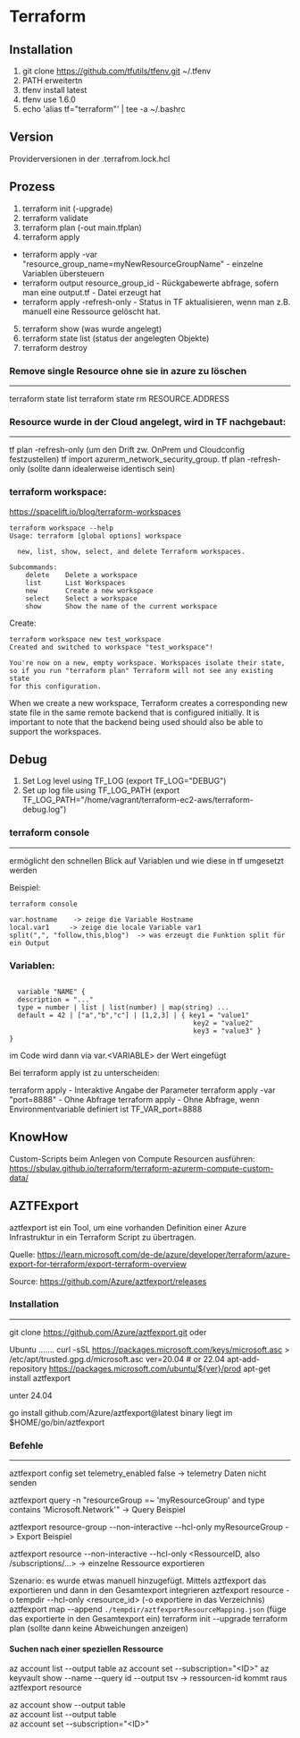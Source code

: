 # Terraform

## Installation


1. git clone https://github.com/tfutils/tfenv.git ~/.tfenv
2. PATH erweitertn
3. tfenv install latest
4. tfenv use 1.6.0
5. echo 'alias tf="terraform"' | tee -a ~/.bashrc
 


## Version

Providerversionen in der .terrafrom.lock.hcl


## Prozess

1. terraform init (-upgrade)
2. terraform validate
3. terraform plan (-out main.tfplan)
4. terraform apply
   
  * terraform apply -var "resource_group_name=myNewResourceGroupName"   - einzelne Variablen übersteuern
  * terraform output resource_group_id  - Rückgabewerte abfrage, sofern man eine output.tf - Datei erzeugt hat
  * terraform apply -refresh-only       - Status in TF aktualisieren, wenn man z.B. manuell eine Ressource gelöscht hat. 

5. terraform show (was wurde angelegt)
6. terraform state list (status der angelegten Objekte)
7. terraform destroy

### Remove single Resource ohne sie in azure zu löschen
---------------------------------------------------------
terraform state list
terraform state rm RESOURCE.ADDRESS

### Resource wurde in der Cloud angelegt, wird in TF nachgebaut:
---------------------------------------------------------------
tf plan -refresh-only   (um den Drift zw. OnPrem und Cloudconfig festzustellen)
tf import azurerm_network_security_group.<SG-NAME> <ID>
tf plan -refresh-only   (sollte dann idealerweise identisch sein)


### terraform workspace:

https://spacelift.io/blog/terraform-workspaces

```
terraform workspace --help
Usage: terraform [global options] workspace

  new, list, show, select, and delete Terraform workspaces.

Subcommands:
    delete    Delete a workspace
    list      List Workspaces
    new       Create a new workspace
    select    Select a workspace
    show      Show the name of the current workspace
```

Create: 

```
terraform workspace new test_workspace
Created and switched to workspace "test_workspace"!

You're now on a new, empty workspace. Workspaces isolate their state,
so if you run "terraform plan" Terraform will not see any existing state
for this configuration.
``` 
When we create a new workspace, Terraform creates a corresponding new state file in the same remote backend that is configured initially. It is important to note that the backend being used should also be able to support the workspaces.




## Debug


1. Set Log level using TF_LOG (export TF_LOG="DEBUG")
2. Set up log file using TF_LOG_PATH (export TF_LOG_PATH="/home/vagrant/terraform-ec2-aws/terraform-debug.log")

### terraform console
------------------
ermöglicht den schnellen Blick auf Variablen und wie diese in tf umgesetzt werden

Beispiel: 

```
terraform console

var.hostname    -> zeige die Variable Hostname
local.var1     -> zeige die locale Variable var1
split(",", "follow,this,blog")  -> was erzeugt die Funktion split für ein Output
```


### Variablen:


```

  variable "NAME" {
  description = "..."
  type = number | list | list(number) | map(string) ...
  default = 42 | ["a","b","c"] | [1,2,3] | { key1 = "value1"
                                              key2 = "value2"
                                              key3 = "value3" }
}
```

im Code wird dann via var.\<VARIABLE\> der Wert eingefügt


Bei terraform apply ist zu unterscheiden: 

  terraform apply   - Interaktive Angabe der Parameter 
  terraform apply -var "port=8888"   - Ohne Abfrage
  terraform apply   - Ohne Abfrage, wenn Environmentvariable definiert ist TF_VAR_port=8888

## KnowHow

Custom-Scripts beim Anlegen von Compute Resourcen ausführen: https://sbulav.github.io/terraform/terraform-azurerm-compute-custom-data/



## AZTFExport


aztfexport ist ein Tool, um eine vorhanden Definition einer Azure Infrastruktur in ein Terraform Script zu übertragen. 

Quelle: https://learn.microsoft.com/de-de/azure/developer/terraform/azure-export-for-terraform/export-terraform-overview

Source: https://github.com/Azure/aztfexport/releases

### Installation
-------------
git clone https://github.com/Azure/aztfexport.git oder

Ubuntu
.......
curl -sSL https://packages.microsoft.com/keys/microsoft.asc > /etc/apt/trusted.gpg.d/microsoft.asc
ver=20.04 # or 22.04
apt-add-repository https://packages.microsoft.com/ubuntu/${ver}/prod
apt-get install aztfexport

unter 24.04

go install github.com/Azure/aztfexport@latest
binary liegt im $HOME/go/bin/aztfexport


### Befehle
-------
aztfexport config set telemetry_enabled false   -> telemetry Daten nicht senden

aztfexport query -n "resourceGroup =~ 'myResourceGroup' and type contains 'Microsoft.Network'"  -> Query Beispiel

aztfexport resource-group --non-interactive --hcl-only myResourceGroup  -> Export Beispiel

aztfexport resource --non-interactive --hcl-only \<RessourceID, also /subscriptions/...\>  -> einzelne Ressource exportieren

  Szenario: es wurde etwas manuell hinzugefügt. Mittels aztfexport das exportieren und dann in den Gesamtexport integrieren
    aztfexport resource -o tempdir --hcl-only \<resource_id\>  (-o exportiere in das Verzeichnis)
    aztfexport map --append `./tempdir/aztfexportResourceMapping.json` (füge das exportierte in den Gesamtexport ein)
    terraform init --upgrade
    terraform plan  (sollte dann keine Abweichungen anzeigen)

#### Suchen nach einer speziellen Ressource
az account list --output table
az account set --subscription="\<ID\>"
az keyvault show --name <ressource> --query id --output tsv
  -> ressourcen-id kommt raus
aztfexport resource <ressourcen-id>





az account show --output table\
az account list --output table\
az account set --subscription="\<ID\>"